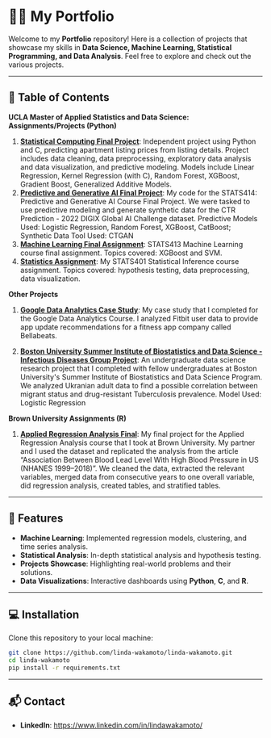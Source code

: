 # 👩‍💻 My Portfolio
Welcome to my **Portfolio** repository! Here is a collection of projects that showcase my skills in **Data Science, Machine Learning, Statistical Programming, and Data Analysis**. Feel free to explore and check out the various projects.

---

## 📂 Table of Contents

**UCLA Master of Applied Statistics and Data Science: Assignments/Projects (Python)**

1. [**Statistical Computing Final Project**](https://github.com/linda-wakamoto/linda-wakamoto/blob/main/Final_Project.ipynb): Independent project using Python and C, predicting apartment listing prices from listing details. Project includes data cleaning, data preprocessing, exploratory data analysis and data visualization, and predictive modeling. Models include Linear Regression, Kernel Regression (with C), Random Forest, XGBoost, Gradient Boost, Generalized Additive Models.
2. [**Predictive and Generative AI Final Project**](https://github.com/linda-wakamoto/linda-wakamoto/blob/main/NEW_Final_Code.ipynb): My code for the STATS414: Predictive and Generative AI Course Final Project. We were tasked to use predictive modeling and generate synthetic data for the CTR Prediction - 2022 DIGIX Global AI Challenge dataset.
   Predictive Models Used: Logistic Regression, Random Forest, XGBoost, CatBoost; Synthetic Data Tool Used: CTGAN
3. [**Machine Learning Final Assignment**](https://github.com/linda-wakamoto/linda-wakamoto/blob/main/ML_Final_code.ipynb): STATS413 Machine Learning course final assignment. Topics covered: XGBoost and SVM.
4. [**Statistics Assignment**](https://github.com/linda-wakamoto/linda-wakamoto/blob/main/HW1.ipynb): My STATS401 Statistical Inference course assignment. Topics covered: hypothesis testing, data preprocessing, data visualization. 

**Other Projects**

1. [**Google Data Analytics Case Study**](https://github.com/linda-wakamoto/linda-wakamoto/blob/main/Google_DA_Case_Study.Rmd): My case study that I completed for the Google Data Analytics Course. I analyzed Fitbit user data to provide app update recommendations for a fitness app company called Bellabeats.

2. [**Boston University Summer Institute of Biostatistics and Data Science - Infectious Diseases Group Project**](https://github.com/linda-wakamoto/linda-wakamoto/blob/main/SIBS_Infectious_Diseases_Project.Rmd): An undergraduate data science research project that I completed with fellow undergraduates at Boston University's Summer Institute of Biostatistics and Data Science Program. We analyzed Ukranian adult data to find a possible correlation between migrant status and drug-resistant Tuberculosis prevalence.
   Model Used: Logistic Regression

**Brown University Assignments (R)**

1. [**Applied Regression Analysis Final**](https://github.com/linda-wakamoto/linda-wakamoto/blob/main/PHP_1511_Final.Rmd): My final project for the Applied Regression Analysis course that I took at Brown University. My partner and I used the dataset and replicated the analysis from the article “Association Between Blood Lead Level With High Blood Pressure in US (NHANES 1999–2018)”. We cleaned the data, extracted the relevant variables, merged data from consecutive years to one overall variable, did regression analysis, created tables, and stratified tables.

---

## 🚀 Features
- **Machine Learning**: Implemented regression models, clustering, and time series analysis.
- **Statistical Analysis**: In-depth statistical analysis and hypothesis testing.
- **Projects Showcase**: Highlighting real-world problems and their solutions.
- **Data Visualizations**: Interactive dashboards using **Python**, **C**, and **R**.

---

## 💻 Installation

Clone this repository to your local machine:

```bash
git clone https://github.com/linda-wakamoto/linda-wakamoto.git
cd linda-wakamoto
pip install -r requirements.txt

```

---

## 📬 Contact

- **LinkedIn**: https://www.linkedin.com/in/lindawakamoto/  


